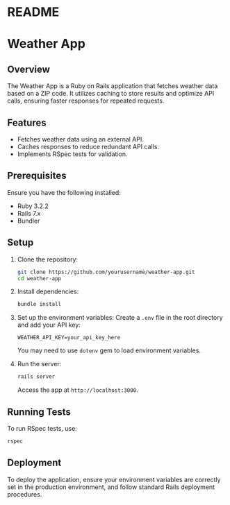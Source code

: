 # README

# Weather App

## Overview
The Weather App is a Ruby on Rails application that fetches weather data based on a ZIP code. It utilizes caching to store results and optimize API calls, ensuring faster responses for repeated requests.

## Features
- Fetches weather data using an external API.
- Caches responses to reduce redundant API calls.
- Implements RSpec tests for validation.

## Prerequisites
Ensure you have the following installed:
- Ruby 3.2.2
- Rails 7.x
- Bundler

## Setup
1. Clone the repository:
   ```bash
   git clone https://github.com/yourusername/weather-app.git
   cd weather-app
   ```

2. Install dependencies:
   ```bash
   bundle install
   ```

3. Set up the environment variables:
   Create a `.env` file in the root directory and add your API key:
   ```env
   WEATHER_API_KEY=your_api_key_here
   ```
   You may need to use `dotenv` gem to load environment variables.

4. Run the server:
   ```bash
   rails server
   ```
   Access the app at `http://localhost:3000`.

## Running Tests
To run RSpec tests, use:
```bash
rspec
```

## Deployment
To deploy the application, ensure your environment variables are correctly set in the production environment, and follow standard Rails deployment procedures.



